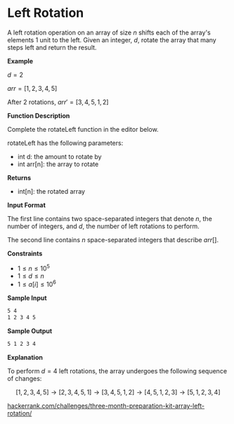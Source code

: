 # Left Rotation

A left rotation operation on an array of size $n$ shifts each of the array's elements $1$ unit to the left. Given an integer, $d$, rotate the array that many steps left and return the result.

**Example**

$d = 2$

$arr = [1, 2, 3, 4, 5]$

After $2$ rotations, $arr' = [3, 4, 5, 1, 2]$

**Function Description**

Complete the rotateLeft function in the editor below.

rotateLeft has the following parameters:

* int d: the amount to rotate by
* int arr[n]: the array to rotate

**Returns**

* int[n]: the rotated array

**Input Format**

The first line contains two space-separated integers that denote $n$, the number of integers, and $d$, the number of left rotations to perform.

The second line contains $n$ space-separated integers that describe $arr[]$.

**Constraints**

* $1 \le n \le 10^5$
* $1 \le d \le n$
* $1 \le a[i] \le 10^6$

**Sample Input**

```txt
5 4
1 2 3 4 5
```

**Sample Output**

```txt
5 1 2 3 4
```

**Explanation**

To perform $d = 4$ left rotations, the array undergoes the following sequence of changes:

$$[1, 2, 3, 4, 5] \rightarrow [2, 3, 4, 5, 1] \rightarrow [3, 4, 5, 1, 2] \rightarrow [4, 5, 1, 2, 3] \rightarrow [5, 1, 2, 3, 4]$$


[hackerrank.com/challenges/three-month-preparation-kit-array-left-rotation/](https://www.hackerrank.com/challenges/three-month-preparation-kit-array-left-rotation/)
